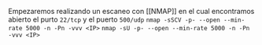 Empezaremos realizando un escaneo con [[NMAP]] en el cual encontramos abierto el purto `22/tcp` y el puerto `500/udp`
`nmap -sSCV -p- --open --min-rate 5000 -n -Pn -vvv <IP>`
`nmap -sU -p- --open --min-rate 5000 -n -Pn -vvv <IP>`

